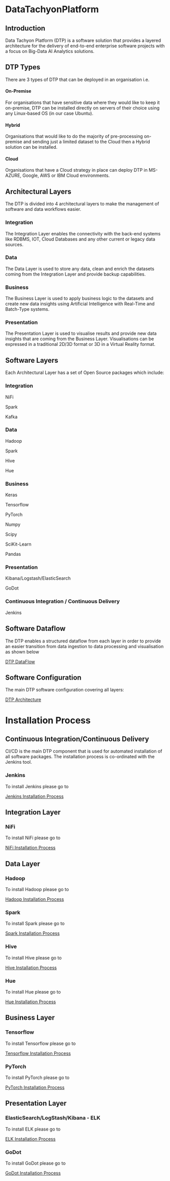 # DataTachyonPlatform

## Introduction

Data Tachyon Platform (DTP) is a software solution that provides a layered architecture for the delivery of end-to-end enterprise software projects with a focus on Big-Data AI Analytics solutions.

## DTP Types

There are 3 types of DTP that can be deployed in an organisation i.e.

#### On-Premise

For organisations that have sensitive data where they would like to keep it on-premise, DTP can be installed directly on servers of their choice using any Linux-based OS (in our case Ubuntu).

#### Hybrid

Organisations that would like to do the majority of pre-processing on-premise and sending just a limited dataset to the Cloud then a Hybrid solution can be installed.

#### Cloud

Organisations that have a Cloud strategy in place can deploy DTP in MS-AZURE, Google, AWS or IBM Cloud environments.


## Architectural Layers

The DTP is divided into 4 architectural layers to make the management of software and data workflows easier.

### Integration

The Integration Layer enables the connectivity with the back-end systems like RDBMS, IOT, Cloud Databases and any other current or legacy data sources.

### Data

The Data Layer is used to store any data, clean and enrich the datasets coming from the Integration Layer and provide backup capabilities.

### Business

The Business Layer is used to apply business logic to the datasets and create new data insights using Artificial Intelligence with Real-Time and Batch-Type systems.

### Presentation

The Presentation Layer is used to visualise results and provide new data insights that are coming from the Business Layer.
Visualisations can be expressed in a traditional 2D/3D format or 3D in a Virtual Reality format.

## Software Layers

Each Architectural Layer has a set of Open Source packages which include:

### Integration

NiFi

Spark

Kafka

### Data

Hadoop

Spark

Hive

Hue


### Business

Keras

Tensorflow

PyTorch

Numpy

Scipy

SciKit-Learn

Pandas

### Presentation

Kibana/Logstash/ElasticSearch

GoDot

### Continuous Integration / Continuous Delivery

Jenkins

## Software Dataflow

The DTP enables a structured dataflow from each layer in order to provide an easier transition from data ingestion to data processing and visualisation as shown below

[DTP DataFlow](https://github.com/dragomirdev/DataTachyonPlatform/blob/dev/documentation/dtp/DTP-1.3-DataFlow.png)


## Software Configuration

The main DTP software configuration covering all layers:

[DTP Architecture](https://github.com/dragomirdev/DataTachyonPlatform/blob/dev/documentation/dtp/DTP-1.3-Tools-Architecture.jpg)


# Installation Process 

## Continuous Integration/Continuous Delivery

CI/CD is the main DTP component that is used for automated installation of all software packages.  The installation process is co-ordinated with the Jenkins tool.

### Jenkins

To install Jenkins please go to

[Jenkins Installation Process](/cicd/README.md)

## Integration Layer

### NiFi

To install NiFi please go to

[NiFi Installation Process](/integrationlayer/README.md)

## Data Layer

### Hadoop

To install Hadoop please go to

[Hadoop Installation Process](/datalayer/hadoop/README.md)


### Spark

To install Spark please go to

[Spark Installation Process](/datalayer/spark/README.md)

### Hive

To install Hive please go to

[Hive Installation Process](/datalayer/hive/README.md)

### Hue

To install Hue please go to

[Hue Installation Process](/datalayer/hue/README.md)

## Business Layer

### Tensorflow

To install Tensorflow please go to

[Tensorflow Installation Process](/businesslayer/README.md)

### PyTorch

To install PyTorch please go to

[PyTorch Installation Process](/businesslayer/README.md)

## Presentation Layer

### ElasticSearch/LogStash/Kibana - ELK

To install ELK please go to

[ELK Installation Process](/presentationlayer/README.md)

### GoDot

To install GoDot please go to

[GoDot Installation Process](/presentationlayer/README.md)

